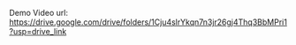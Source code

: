 
Demo Video url: https://drive.google.com/drive/folders/1Cju4slrYkqn7n3jr26gj4Thq3BbMPri1?usp=drive_link
